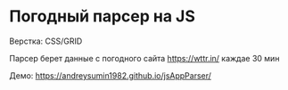 # Погодный парсер на JS

Верстка: CSS/GRID

Парсер берет данные с погодного сайта https://wttr.in/ каждае 30 мин

Демо: https://andreysumin1982.github.io/jsAppParser/

